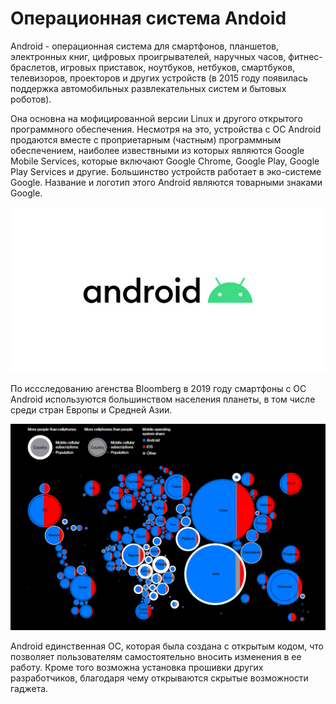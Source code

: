 # Операционная система Andoid

Android - операционная система для смартфонов, планшетов, электронных книг, цифровых проигрывателей, наручных часов, фитнес-браслетов, игровых приставок, ноутбуков, нетбуков, смартбуков, телевизоров, проекторов и других устройств \(в 2015 году появилась поддержка автомобильных развлекательных систем и бытовых роботов\).

Она основна на мофицированной версии Linux и другого открытого программного обеспечения. Несмотря на это, устройства с ОС Android продаются вместе с проприетарным \(частным\) программным обеспечением, наиболее извествными из которых являются Google Mobile Services, которые включают Google Chrome, Google Play, Google Play Services и другие. Большинство устройств работает в эко-системе Google. Название и логотип этого Android являются товарными знаками Google.

![&#x41B;&#x43E;&#x433;&#x43E;&#x442;&#x438;&#x43F; &#x41E;&#x421; Android &#x441; 2019 &#x433;&#x43E;&#x434;&#x430;](../.gitbook/assets/image%20%281%29.png)

По иссследованию агенства Bloomberg в 2019 году смартфоны с ОС Android используются большинством населения планеты, в том числе среди стран Европы и Средней Азии.

![](../.gitbook/assets/image%20%282%29.png)

Android единственная ОС, которая была создана с открытым кодом, что позволяет пользователям самостоятельно вносить изменения в ее работу. Кроме того возможна установка прошивки других разработчиков, благодаря чему открываются скрытые возможности гаджета.

